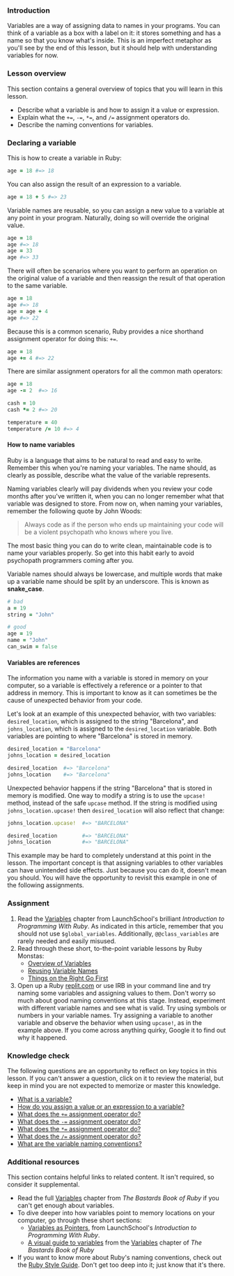 ### Introduction

Variables are a way of assigning data to names in your programs. You can think of a variable as a box with a label on it: it stores something and has a name so that you know what's inside. This is an imperfect metaphor as you'll see by the end of this lesson, but it should help with understanding variables for now.

### Lesson overview

This section contains a general overview of topics that you will learn in this lesson.

 - Describe what a variable is and how to assign it a value or expression.
 - Explain what the `+=`, `-=`, `*=`, and `/=` assignment operators do.
 - Describe the naming conventions for variables.

### Declaring a variable

This is how to create a variable in Ruby:

```ruby
age = 18 #=> 18
```

You can also assign the result of an expression to a variable.

```ruby
age = 18 + 5 #=> 23
```

Variable names are reusable, so you can assign a new value to a variable at any point in your program. Naturally, doing so will override the original value.

```ruby
age = 18
age #=> 18
age = 33
age #=> 33
```

There will often be scenarios where you want to perform an operation on the original value of a variable and then reassign the result of that operation to the same variable.

```ruby
age = 18
age #=> 18
age = age + 4
age #=> 22
```

Because this is a common scenario, <span id="add-assignment-operator">Ruby provides a nice shorthand assignment operator for doing this: `+=`</span>.

```ruby
age = 18
age += 4 #=> 22
```

<span id="non-add-assignment-operators">There are similar assignment operators for all the common math operators</span>:

```ruby
age = 18
age -= 2  #=> 16

cash = 10
cash *= 2 #=> 20

temperature = 40
temperature /= 10 #=> 4
```

#### How to name variables
Ruby is a language that aims to be natural to read and easy to write. Remember this when you're naming your variables. The name should, as clearly as possible, describe what the value of the variable represents.

Naming variables clearly will pay dividends when you review your code months after you've written it, when you can no longer remember what that variable was designed to store. From now on, when naming your variables, remember the following quote by John Woods:

> Always code as if the person who ends up maintaining your code will be a violent psychopath who knows where you live.

The most basic thing you can do to write clean, maintainable code is to name your variables properly. So get into this habit early to avoid psychopath programmers coming after you.

Variable names should always be lowercase, and multiple words that make up a variable name should be split by an underscore. This is known as **snake_case**.

```ruby
# bad
a = 19
string = "John"

# good
age = 19
name = "John"
can_swim = false
```

#### Variables are references

The information you name with a variable is stored in memory on your computer, so a variable is effectively a reference or a pointer to that address in memory. This is important to know as it can sometimes be the cause of unexpected behavior from your code.

Let's look at an example of this unexpected behavior, with two variables: `desired_location`, which is assigned to the string "Barcelona", and `johns_location`, which is assigned to the `desired_location` variable. Both variables are pointing to where "Barcelona" is stored in memory.

```ruby
desired_location = "Barcelona"
johns_location = desired_location

desired_location  #=> "Barcelona"
johns_location    #=> "Barcelona"
```

Unexpected behavior happens if the string "Barcelona" that is stored in memory is modified. One way to modify a string is to use the `upcase!` method, instead of the safe `upcase` method. If the string is modified using `johns_location.upcase!` then `desired_location` will also reflect that change:

```ruby
johns_location.upcase!  #=> "BARCELONA"

desired_location        #=> "BARCELONA"
johns_location          #=> "BARCELONA"
```

This example may be hard to completely understand at this point in the lesson. The important concept is that assigning variables to other variables can have unintended side effects. Just because you can do it, doesn't mean you should. You will have the opportunity to revisit this example in one of the following assignments.

### Assignment

<div class="lesson-content__panel" markdown="1">

1. Read the [Variables](https://launchschool.com/books/ruby/read/variables) chapter from LaunchSchool's brilliant *Introduction to Programming With Ruby*. As indicated in this article, remember that you should not use `$global_variables`. Additionally, `@@class_variables` are rarely needed and easily misused.
2. Read through these short, to-the-point variable lessons by Ruby Monstas:
      * [Overview of Variables](http://ruby-for-beginners.rubymonstas.org/variables.html)
      * [Reusing Variable Names](http://ruby-for-beginners.rubymonstas.org/variables/reusing_names.html)
      * [Things on the Right Go First](http://ruby-for-beginners.rubymonstas.org/variables/right_goes_first.html)
3. Open up a Ruby [replit.com](https://replit.com/languages/ruby) or use IRB in your command line and try naming some variables and assigning values to them. Don't worry so much about good naming conventions at this stage. Instead, experiment with different variable names and see what is valid. Try using symbols or numbers in your variable names. Try assigning a variable to another variable and observe the behavior when using `upcase!`, as in the example above. If you come across anything quirky, Google it to find out why it happened.
</div>

### Knowledge check

The following questions are an opportunity to reflect on key topics in this lesson. If you can't answer a question, click on it to review the material, but keep in mind you are not expected to memorize or master this knowledge.

* <a class="knowledge-check-link" href="#introduction">What is a variable?</a>
* <a class="knowledge-check-link" href="#declaring-a-variable">How do you assign a value or an expression to a variable?</a>
* <a class="knowledge-check-link" href="#add-assignment-operator">What does the `+=` assignment operator do?</a>
* <a class="knowledge-check-link" href="#non-add-assignment-operators">What does the `-=` assignment operator do?</a>
* <a class="knowledge-check-link" href="#non-add-assignment-operators">What does the `*=` assignment operator do?</a>
* <a class="knowledge-check-link" href="#non-add-assignment-operators">What does the `/=` assignment operator do?</a>
* <a class="knowledge-check-link" href="#how-to-name-variables">What are the variable naming conventions?</a>

### Additional resources

This section contains helpful links to related content. It isn't required, so consider it supplemental.

- Read the full [Variables](http://ruby.bastardsbook.com/chapters/variables) chapter from *The Bastards Book of Ruby* if you can't get enough about variables.
- To dive deeper into how variables point to memory locations on your computer, go through these short sections:
  - [Variables as Pointers](https://launchschool.com/books/ruby/read/more_stuff#variables_as_pointers), from LaunchSchool's *Introduction to Programming With Ruby*.
  - [A visual guide to variables](http://ruby.bastardsbook.com/chapters/variables/#visual-guide) from the [Variables](http://ruby.bastardsbook.com/chapters/variables) chapter of *The Bastards Book of Ruby*
- If you want to know more about Ruby's naming conventions, check out the [Ruby Style Guide](https://github.com/rubocop-hq/ruby-style-guide). Don't get too deep into it; just know that it's there.
